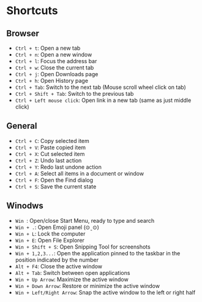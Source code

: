 # Shortcuts

## Browser

- `Ctrl + t`: Open a new tab
- `Ctrl + n`: Open a new window
- `Ctrl + l`: Focus the address bar
- `Ctrl + w`: Close the current tab
- `Ctrl + j`: Open Downloads page
- `Ctrl + h`: Open History page
- `Ctrl + Tab`: Switch to the next tab (Mouse scroll wheel click on tab)
- `Ctrl + Shift + Tab`: Switch to the previous tab
- `Ctrl + Left mouse click`: Open link in a new tab (same as just middle click)

## General

- `Ctrl + C`: Copy selected item
- `Ctrl + V`: Paste copied item
- `Ctrl + X`: Cut selected item
- `Ctrl + Z`: Undo last action
- `Ctrl + Y`: Redo last undone action
- `Ctrl + A`: Select all items in a document or window
- `Ctrl + F`: Open the Find dialog
- `Ctrl + S`: Save the current state

## Winodws

- `Win `: Open/close Start Menu, ready to type and search
- `Win + .`: Open Emoji panel (⊙ˍ⊙)
- `Win + L`: Lock the computer
- `Win + E`: Open File Explorer
- `Win + Shift + S`: Open Snipping Tool for screenshots
- `Win + 1,2,3...`: Open the application pinned to the taskbar in the position indicated by the number
- `Alt + F4`: Close the active window
- `Alt + Tab`: Switch between open applications
- `Win + Up Arrow`: Maximize the active window
- `Win + Down Arrow`: Restore or minimize the active window
- `Win + Left/Right Arrow`: Snap the active window to the left or right half
